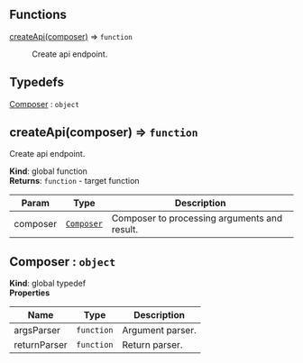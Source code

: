 ## Functions

<dl>
<dt><a href="#createApi">createApi(composer)</a> ⇒ <code>function</code></dt>
<dd><p>Create api endpoint.</p>
</dd>
</dl>

## Typedefs

<dl>
<dt><a href="#Composer">Composer</a> : <code>object</code></dt>
<dd></dd>
</dl>

<a name="createApi"></a>

## createApi(composer) ⇒ <code>function</code>
Create api endpoint.

**Kind**: global function  
**Returns**: <code>function</code> - target function  

| Param | Type | Description |
| --- | --- | --- |
| composer | [<code>Composer</code>](#Composer) | Composer to processing arguments and result. |

<a name="Composer"></a>

## Composer : <code>object</code>
**Kind**: global typedef  
**Properties**

| Name | Type | Description |
| --- | --- | --- |
| argsParser | <code>function</code> | Argument parser. |
| returnParser | <code>function</code> | Return parser. |

